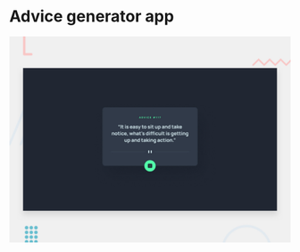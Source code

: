 #  Advice generator app

![Design preview for the Advice generator app coding challenge](./design/desktop-preview.jpg)

